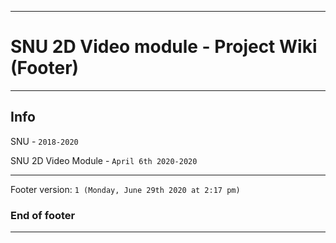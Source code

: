 
***

# SNU 2D Video module - Project Wiki (Footer)

***

## Info

SNU - `2018-2020`

SNU 2D Video Module - `April 6th 2020-2020`

***

Footer version: `1 (Monday, June 29th 2020 at 2:17 pm)`

### End of footer

***
